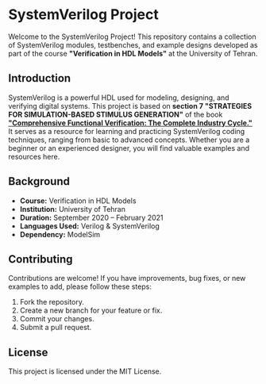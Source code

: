 # SystemVerilog Project
Welcome to the SystemVerilog Project! This repository contains a collection of SystemVerilog modules, testbenches, and example designs developed as part of the course **"Verification in HDL Models"** at the University of Tehran.

## Introduction
SystemVerilog is a powerful HDL used for modeling, designing, and verifying digital systems. This project is based on **section 7 "STRATEGIES FOR SIMULATION-BASED STIMULUS GENERATION"** of the book [**"Comprehensive Functional Verification: The Complete Industry Cycle."**](https://dl.acm.org/doi/book/10.5555/2843495) It serves as a resource for learning and practicing SystemVerilog coding techniques, ranging from basic to advanced concepts. Whether you are a beginner or an experienced designer, you will find valuable examples and resources here.

## Background
- **Course:** Verification in HDL Models
- **Institution:** University of Tehran
- **Duration:** September 2020 – February 2021
- **Languages Used:** Verilog & SystemVerilog
- **Dependency:** ModelSim

## Contributing
Contributions are welcome! If you have improvements, bug fixes, or new examples to add, please follow these steps:
1. Fork the repository.
2. Create a new branch for your feature or fix.
3. Commit your changes.
4. Submit a pull request.

## License
This project is licensed under the MIT License.
